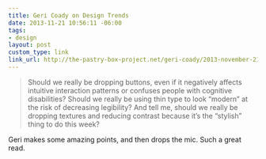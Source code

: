 ```yaml
---
title: Geri Coady on Design Trends
date: 2013-11-21 10:56:11 -06:00
tags:
- design
layout: post
custom_type: link
link_url: http://the-pastry-box-project.net/geri-coady/2013-november-21/
---
```


>Should we really be dropping buttons, even if it negatively affects intuitive interaction patterns or confuses people with cognitive disabilities? Should we really be using thin type to look “modern” at the risk of decreasing legibility? And tell me, should we really be dropping textures and reducing contrast because it’s the “stylish” thing to do this week?

Geri makes some amazing points, and then drops the mic. Such a great read.

